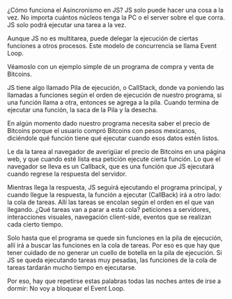 ¿Cómo funciona el Asincronismo en JS?
JS solo puede hacer una cosa a la vez. No importa cuántos núcleos
tenga la PC o el server sobre el que corra. JS solo podrá ejecutar
una tarea a la vez. 

Aunque JS no es multitarea, puede delegar la ejecución de ciertas funciones
a otros procesos. Este modelo de concurrencia se llama Event Loop. 

Véamoslo con un ejemplo simple de un programa de compra y venta de Bitcoins.

JS tiene algo llamado Pila de ejecución, o CallStack, donde va poniendo
las llamadas a funciones según el orden de ejecución de nuestro programa,
si una función llama a otra, entonces se agrega a la pila. Cuando termina
de ejecutar una función, la saca de la Pila y la desecha. 

En algún momento dado nuestro programa necesita saber el precio de Bitcoins
porque el usuario compró Bitcoins con pesos mexicanos, diciéndole qué función
tiene qué ejecutar cuando esos datos estén listos. 

Le da la tarea al navegador de averigüar el precio de Bitcoins en una página web, y que cuando esté lista esa petición ejecute cierta función. Lo que el navegador se lleva es un Callback, que es una función que JS ejecutará cuando regrese la respuesta del servidor. 

Mientras llega la respuesta, JS seguirá ejecutando el programa principal, y cuando llegue la respuesta, la función a ejecutar (CallBack) irá a otro lado: la cola de tareas. Allí las tareas se encolan según el orden en el que van llegando. ¿Qué tareas van a parar a esta cola? peticiones a servidores, interacciones visuales, navegación client-side, eventos que se realizan cada cierto tiempo. 

Solo hasta que el programa se quede sin funciones en la pila de ejecución, allí irá a buscar las funciones en la cola de tareas. Por eso es que hay que tener cuidado de no generar un cuello de botella en la pila de ejecución. Si JS se queda ejecutando tareas muy pesadas, las funciones de la cola de tareas tardarán mucho tiempo en ejecutarse. 

Por eso, hay que repetirse estas palabras todas las noches antes de irse a dormir: No voy a bloquear el Event Loop. 